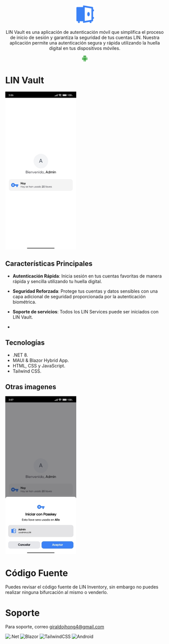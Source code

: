 <div align="center">
  <p align="center">
    <img alt="vault logo" height="60" src="./Img/icono.png">
  </p>
  <p>LIN Vault es una aplicación de autenticación móvil que simplifica el proceso de inicio de sesión y garantiza la seguridad de tus cuentas LIN. Nuestra aplicación permite una autenticación segura y rápida utilizando la huella digital en tus dispositivos móviles.</p>
 <p align="center">
    <img alt="heyform logo" height="20" src="./Img/android.png">
  </p>
</div>

# LIN Vault

<img alt="heyform logo" height="500" src="./Img/Start.jpg">

## Características Principales

- **Autenticación Rápida**: Inicia sesión en tus cuentas favoritas de manera rápida y sencilla utilizando tu huella digital.

- **Seguridad Reforzada**: Protege tus cuentas y datos sensibles con una capa adicional de seguridad proporcionada por la autenticación biométrica.

- **Soporte de servicios**: Todos los LIN Services puede ser iniciados con LIN Vault.

- 
## Tecnologías

- .NET 8.
- MAUI & Blazor Hybrid App.
- HTML, CSS y JavaScript.
- Tailwind CSS.

## Otras imagenes

<img alt="heyform logo" height="500" src="./Img/Solicitud.jpg">


# Código Fuente

Puedes revisar el código fuente de LIN Inventory, sin embargo no puedes realizar ninguna bifurcación al mismo o venderlo.



# Soporte

Para soporte, correo giraldojhong4@gmail.com


![.Net](https://img.shields.io/badge/.NET-5C2D91?style=for-the-badge&logo=.net&logoColor=white)
![Blazor](https://img.shields.io/badge/blazor-%235C2D91.svg?style=for-the-badge&logo=blazor&logoColor=white)
![TailwindCSS](https://img.shields.io/badge/tailwindcss-%2338B2AC.svg?style=for-the-badge&logo=tailwind-css&logoColor=white)
![Android](https://img.shields.io/badge/Android-3DDC84?style=for-the-badge&logo=android&logoColor=white)